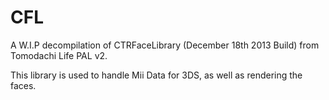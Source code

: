 CFL
===

A W.I.P decompilation of CTRFaceLibrary (December 18th 2013 Build) from Tomodachi Life PAL v2.  

This library is used to handle Mii Data for 3DS, as well as rendering the faces.
